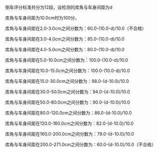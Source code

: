 倒车评分标准共分为12段，设检测的库角与车身间距为d

库角与车身间距为10.0cm时为100分，

库角与车身间距在2.0-3.0cm之间分数为：60.0-(10.0-d)/10.0（不合格）

库角与车身间距在3.0-4.0cm之间分数为：85.0-(10.0-d)/10.0

库角与车身间距在4.0-5.0cm之间分数为：80.0-(10.0-d)/10.0

库角与车身间距在5.0-10.0cm之间分数为：100.0-(10.0-d)/10.0

库角与车身间距在10.0-15.0cm之间分数为：100.0-(10.0-d)/10.0

库角与车身间距在15.0-30.0cm之间分数为：98.0-(d-10.0)/10.0

库角与车身间距在30.0-50.0cm之间分数为：94.0-(d-10.0)/10.0

库角与车身间距在50.0-80.0cm之间分数为：90.0-(d-10.0)/10.0

库角与车身间距在80.0-120.0cm之间分数为：86.0-(d-10.0)/10.0

库角与车身间距在120.0-160.0cm之间分数为：82.0-(d-10.0)/10.0

库角与车身间距在160.0-200.0cm之间分数为：79.0-(d-10.0)/10.0

库角与车身间距在200.0-271.0cm之间分数为：60.0-(d-10.0)/10.0（不合格）

